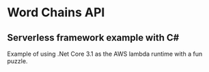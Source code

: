 # Word Chains API

## Serverless framework example with C#
Example of using .Net Core 3.1 as the AWS lambda runtime with a fun puzzle.

